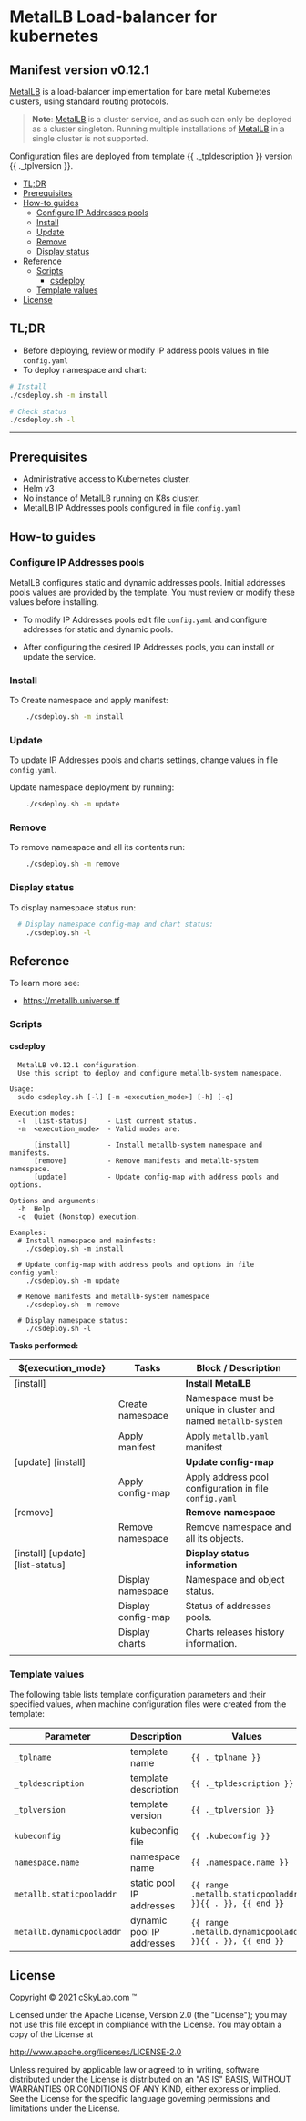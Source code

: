 # MetalLB Load-balancer for kubernetes<!-- omit in toc -->

## Manifest version v0.12.1 <!-- omit in toc -->

[MetalLB](https://metallb.universe.tf/) is a load-balancer implementation for bare metal Kubernetes clusters, using standard routing protocols.


> **Note**: [MetalLB](https://metallb.universe.tf/) is a cluster service, and as such can only be deployed as a cluster singleton. Running multiple installations of [MetalLB](https://metallb.universe.tf/) in a single cluster is not supported.

Configuration files are deployed from template {{ ._tpldescription }} version {{ ._tplversion }}.

- [TL;DR](#tldr)
- [Prerequisites](#prerequisites)
- [How-to guides](#how-to-guides)
  - [Configure IP Addresses pools](#configure-ip-addresses-pools)
  - [Install](#install)
  - [Update](#update)
  - [Remove](#remove)
  - [Display status](#display-status)
- [Reference](#reference)
  - [Scripts](#scripts)
    - [csdeploy](#csdeploy)
  - [Template values](#template-values)
- [License](#license)

## TL;DR

- Before deploying, review or modify IP address pools values in file `config.yaml`
- To deploy namespace and chart:

```bash
# Install  
./csdeploy.sh -m install

# Check status
./csdeploy.sh -l
```

---

## Prerequisites

- Administrative access to Kubernetes cluster.
- Helm v3
- No instance of MetalLB running on K8s cluster.
- MetalLB IP Addresses pools configured in file `config.yaml`

## How-to guides

### Configure IP Addresses pools

MetalLB configures static and dynamic addresses pools. Initial addresses pools values are provided by the template. You must review or modify these values before installing.

- To modify IP Addresses pools edit file `config.yaml` and configure addresses for static and dynamic pools.

- After configuring the desired IP Addresses pools, you can install or update the service.

### Install

To Create namespace and apply manifest:

```bash
    ./csdeploy.sh -m install
```

### Update

To update IP Addresses pools and charts settings, change values in file `config.yaml`.

Update namespace deployment by running:

```bash
    ./csdeploy.sh -m update
```

### Remove

To remove namespace and all its contents run:

```bash
    ./csdeploy.sh -m remove
```

### Display status

To display namespace status run:

```bash
  # Display namespace config-map and chart status:
    ./csdeploy.sh -l
```

## Reference

To learn more see:

- <https://metallb.universe.tf>

### Scripts

#### csdeploy

```console
  MetalLB v0.12.1 configuration.
  Use this script to deploy and configure metallb-system namespace.

Usage:
  sudo csdeploy.sh [-l] [-m <execution_mode>] [-h] [-q]

Execution modes:
  -l  [list-status]     - List current status.
  -m  <execution_mode>  - Valid modes are:

      [install]         - Install metallb-system namespace and manifests.
      [remove]          - Remove manifests and metallb-system namespace.
      [update]          - Update config-map with address pools and options.

Options and arguments:  
  -h  Help
  -q  Quiet (Nonstop) execution.

Examples:
  # Install namespace and mainfests:
    ./csdeploy.sh -m install

  # Update config-map with address pools and options in file config.yaml:
    ./csdeploy.sh -m update

  # Remove manifests and metallb-system namespace
    ./csdeploy.sh -m remove

  # Display namespace status:
    ./csdeploy.sh -l
```

**Tasks performed:**

| ${execution_mode}                | Tasks              | Block / Description                                            |
| -------------------------------- | ------------------ | -------------------------------------------------------------- |
| [install]                        |                    | **Install MetalLB**                                            |
|                                  | Create namespace   | Namespace must be unique in cluster and named `metallb-system` |
|                                  | Apply manifest     | Apply `metallb.yaml` manifest                                  |
| [update] [install]               |                    | **Update config-map**                                           |
|                                  | Apply config-map   | Apply address pool configuration in file `config.yaml`         |
| [remove]                         |                    | **Remove namespace**                                           |
|                                  | Remove namespace   | Remove namespace and all its objects.                          |
| [install] [update] [list-status] |                    | **Display status information**                                 |
|                                  | Display namespace  | Namespace and object status.                                   |
|                                  | Display config-map | Status of addresses pools.                                     |
|                                  | Display charts     | Charts releases history information.                           |
|                                  |                    |                                                                |

### Template values

The following table lists template configuration parameters and their specified values, when machine configuration files were created from the template:

| Parameter                 | Description               | Values                                                   |
| ------------------------- | ------------------------- | -------------------------------------------------------- |
| `_tplname`                | template name             | `{{ ._tplname }}`                                        |
| `_tpldescription`         | template description      | `{{ ._tpldescription }}`                                 |
| `_tplversion`             | template version          | `{{ ._tplversion }}`                                     |
| `kubeconfig`              | kubeconfig file           | `{{ .kubeconfig }}`                                      |
| `namespace.name`          | namespace name            | `{{ .namespace.name }}`                                  |
| `metallb.staticpooladdr`  | static pool IP addresses  | `{{ range .metallb.staticpooladdr }}{{ . }}, {{ end }}`  |
| `metallb.dynamicpooladdr` | dynamic pool IP addresses | `{{ range .metallb.dynamicpooladdr }}{{ . }}, {{ end }}` |

## License

Copyright © 2021 cSkyLab.com ™

Licensed under the Apache License, Version 2.0 (the "License");
you may not use this file except in compliance with the License.
You may obtain a copy of the License at

http://www.apache.org/licenses/LICENSE-2.0

Unless required by applicable law or agreed to in writing, software
distributed under the License is distributed on an "AS IS" BASIS,
WITHOUT WARRANTIES OR CONDITIONS OF ANY KIND, either express or implied.
See the License for the specific language governing permissions and
limitations under the License.
